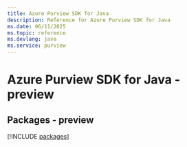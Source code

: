 ```yaml
---
title: Azure Purview SDK for Java
description: Reference for Azure Purview SDK for Java
ms.date: 06/11/2025
ms.topic: reference
ms.devlang: java
ms.service: purview
---
```

# Azure Purview SDK for Java - preview
## Packages - preview
[!INCLUDE [packages](purview-index.md)]